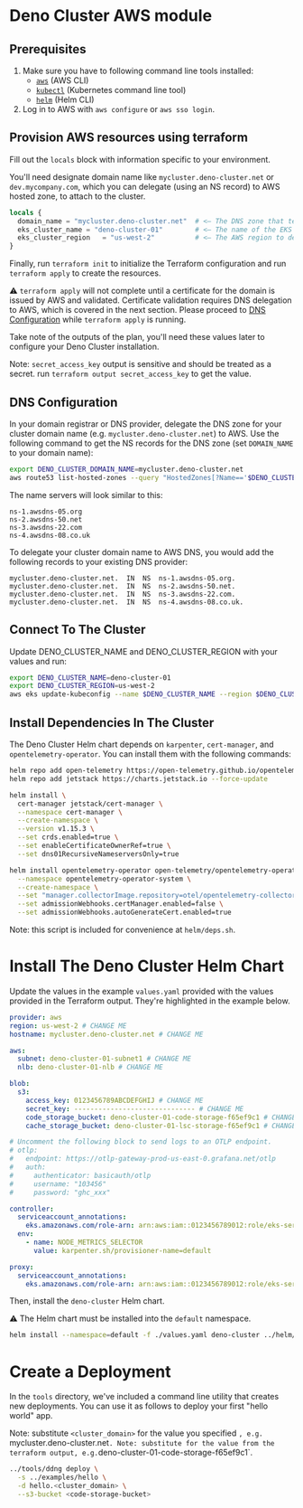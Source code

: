 # Deno Cluster AWS module

## Prerequisites

1. Make sure you have to following command line tools installed:
   - [`aws`][aws] (AWS CLI)
   - [`kubectl`][kubectl] (Kubernetes command line tool)
   - [`helm`][helm] (Helm CLI)
2. Log in to AWS with `aws configure` or `aws sso login`.

## Provision AWS resources using terraform

Fill out the `locals` block with information specific to your environment.

You'll need designate domain name like
`mycluster.deno-cluster.net` or `dev.mycompany.com`, which you can delegate
(using an NS record) to AWS hosted zone, to attach to the cluster.

```terraform
locals {
  domain_name = "mycluster.deno-cluster.net"  # <— The DNS zone that terraform will create in AWS.
  eks_cluster_name = "deno-cluster-01"        # <— The name of the EKS cluster.
  eks_cluster_region   = "us-west-2"          # <— The AWS region to deploy to.
}
```

Finally, run `terraform init` to initialize the Terraform configuration and run
`terraform apply` to create the resources.

:warning: `terraform apply` will not complete until a certificate for the domain is
issued by AWS and validated. Certificate validation requires DNS delegation to
AWS, which is covered in the next section. Please proceed to [DNS Configuration](#dns-configuration)
while `terraform apply` is running.

Take note of the outputs of the plan, you'll need these values later to
configure your Deno Cluster installation.

Note: `secret_access_key` output is sensitive and should be treated as a
secret. run `terraform output secret_access_key` to get the value.

## DNS Configuration

In your domain registrar or DNS provider, delegate the DNS zone for your cluster
domain name (e.g. `mycluster.deno-cluster.net`) to AWS. Use the following command
to get the NS records for the DNS zone (set `DOMAIN_NAME` to your domain name):

```bash
export DENO_CLUSTER_DOMAIN_NAME=mycluster.deno-cluster.net
aws route53 list-hosted-zones --query "HostedZones[?Name=='$DENO_CLUSTER_DOMAIN_NAME.'].Id" --output text | xargs -I {} aws route53 get-hosted-zone --id {} --query "DelegationSet.NameServers" --output json | jq -r '.[]'

```

The name servers will look similar to this:

```
ns-1.awsdns-05.org
ns-2.awsdns-50.net
ns-3.awsdns-22.com
ns-4.awsdns-08.co.uk
```

To delegate your cluster domain name to AWS DNS, you would add the following
records to your existing DNS provider:

```
mycluster.deno-cluster.net.  IN  NS  ns-1.awsdns-05.org.
mycluster.deno-cluster.net.  IN  NS  ns-2.awsdns-50.net.
mycluster.deno-cluster.net.  IN  NS  ns-3.awsdns-22.com.
mycluster.deno-cluster.net.  IN  NS  ns-4.awsdns-08.co.uk.
```

## Connect To The Cluster

Update DENO_CLUSTER_NAME and DENO_CLUSTER_REGION with your values and run:

```bash
export DENO_CLUSTER_NAME=deno-cluster-01
export DENO_CLUSTER_REGION=us-west-2
aws eks update-kubeconfig --name $DENO_CLUSTER_NAME --region $DENO_CLUSTER_REGION
```

## Install Dependencies In The Cluster

The Deno Cluster Helm chart depends on `karpenter`, `cert-manager`, and
`opentelemetry-operator`. You can install them with the following commands:

```bash
helm repo add open-telemetry https://open-telemetry.github.io/opentelemetry-helm-charts --force-update
helm repo add jetstack https://charts.jetstack.io --force-update

helm install \
  cert-manager jetstack/cert-manager \
  --namespace cert-manager \
  --create-namespace \
  --version v1.15.3 \
  --set crds.enabled=true \
  --set enableCertificateOwnerRef=true \
  --set dns01RecursiveNameserversOnly=true

helm install opentelemetry-operator open-telemetry/opentelemetry-operator \
  --namespace opentelemetry-operator-system \
  --create-namespace \
  --set "manager.collectorImage.repository=otel/opentelemetry-collector-k8s" \
  --set admissionWebhooks.certManager.enabled=false \
  --set admissionWebhooks.autoGenerateCert.enabled=true
```

Note: this script is included for convenience at `helm/deps.sh`.

# Install The Deno Cluster Helm Chart

Update the values in the example `values.yaml` provided with the values provided
in the Terraform output. They're highlighted in the example below.

```yaml
provider: aws
region: us-west-2 # CHANGE ME
hostname: mycluster.deno-cluster.net # CHANGE ME

aws:
  subnet: deno-cluster-01-subnet1 # CHANGE ME
  nlb: deno-cluster-01-nlb # CHANGE ME

blob:
  s3:
    access_key: 0123456789ABCDEFGHIJ # CHANGE ME
    secret_key: ------------------------------ # CHANGE ME
    code_storage_bucket: deno-cluster-01-code-storage-f65ef9c1 # CHANGE ME
    cache_storage_bucket: deno-cluster-01-lsc-storage-f65ef9c1 # CHANGE ME

# Uncomment the following block to send logs to an OTLP endpoint.
# otlp:
#   endpoint: https://otlp-gateway-prod-us-east-0.grafana.net/otlp
#   auth:
#     authenticator: basicauth/otlp
#     username: "103456"
#     password: "ghc_xxx"

controller:
  serviceaccount_annotations:
    eks.amazonaws.com/role-arn: arn:aws:iam::0123456789012:role/eks-service-account-f65ef9c1 # CHANGE ME
  env:
    - name: NODE_METRICS_SELECTOR
      value: karpenter.sh/provisioner-name=default

proxy:
  serviceaccount_annotations:
    eks.amazonaws.com/role-arn: arn:aws:iam::0123456789012:role/eks-service-account-f65ef9c1 # CHANGE ME
```

Then, install the `deno-cluster` Helm chart.

:warning: The Helm chart must be installed into the `default` namespace.

```bash
helm install --namespace=default -f ./values.yaml deno-cluster ../helm/deno-cluster
```

# Create a Deployment

In the `tools` directory, we've included a command line utility that creates new
deployments. You can use it as follows to deploy your first "hello world" app.

Note: substitute `<cluster_domain>` for the value you specified `, e.g. `mycluster.deno-cluster.net`.
Note: substitute `<code-storage-bucket>`for the value from the terraform output, e.g.`deno-cluster-01-code-storage-f65ef9c1`.

```bash
../tools/ddng deploy \
  -s ../examples/hello \
  -d hello.<cluster_domain> \
  --s3-bucket <code-storage-bucket>
```

[aws]: https://aws.amazon.com/cli/
[helm]: https://helm.sh/docs/intro/install/
[kubectl]: https://kubernetes.io/docs/tasks/tools/#kubectl
